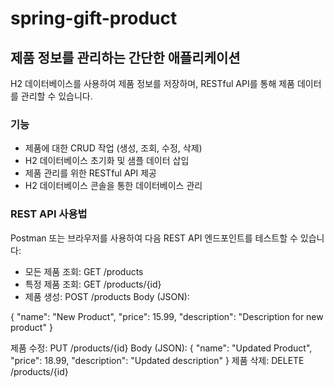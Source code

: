# spring-gift-product
## 제품 정보를 관리하는 간단한 애플리케이션
H2 데이터베이스를 사용하여 제품 정보를 저장하며, RESTful API를 통해 제품 데이터를 관리할 수 있습니다.

### 기능 
- 제품에 대한 CRUD 작업 (생성, 조회, 수정, 삭제)
- H2 데이터베이스 초기화 및 샘플 데이터 삽입
- 제품 관리를 위한 RESTful API 제공
- H2 데이터베이스 콘솔을 통한 데이터베이스 관리

### REST API 사용법
Postman 또는 브라우저를 사용하여 다음 REST API 엔드포인트를 테스트할 수 있습니다:

- 모든 제품 조회: GET /products
- 특정 제품 조회: GET /products/{id}
- 제품 생성: POST /products
Body (JSON):

{
"name": "New Product",
"price": 15.99,
"description": "Description for new product"
}

제품 수정: PUT /products/{id}
Body (JSON):
{
"name": "Updated Product",
"price": 18.99,
"description": "Updated description"
}
제품 삭제: DELETE /products/{id}